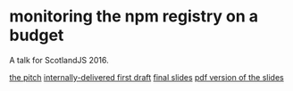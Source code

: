 # monitoring the npm registry on a budget

A talk for ScotlandJS 2016.

[the pitch](pitch.md)
[internally-delivered first draft](draft1.md)
[final slides](slides.md)
[pdf version of the slides](slides.pdf)
